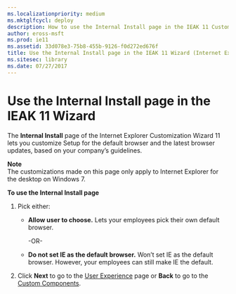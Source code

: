 ```yaml
---
ms.localizationpriority: medium
ms.mktglfcycl: deploy
description: How to use the Internal Install page in the IEAK 11 Customization Wizard to customize Setup for the default browser and the latest browser updates.
author: eross-msft
ms.prod: ie11
ms.assetid: 33d078e3-75b8-455b-9126-f0d272ed676f
title: Use the Internal Install page in the IEAK 11 Wizard (Internet Explorer Administration Kit 11 for IT Pros)
ms.sitesec: library
ms.date: 07/27/2017
---
```



# Use the Internal Install page in the IEAK 11 Wizard
The **Internal Install** page of the Internet Explorer Customization Wizard 11 lets you customize Setup for the default browser and the latest browser updates, based on your company’s guidelines.

**Note**<br>The customizations made on this page only apply to Internet Explorer for the desktop on Windows 7.

**To use the Internal Install page**

1.  Pick either:

    -   **Allow user to choose.** Lets your employees pick their own default browser.<p>-OR-<p>

    -   **Do not set IE as the default browser.** Won’t set IE as the default browser. However, your employees can still make IE the default.

2.  Click **Next** to go to the [User Experience](user-experience-ieak11-wizard.md) page or **Back** to go to the [Custom Components](custom-components-ieak11-wizard.md).

 

 






